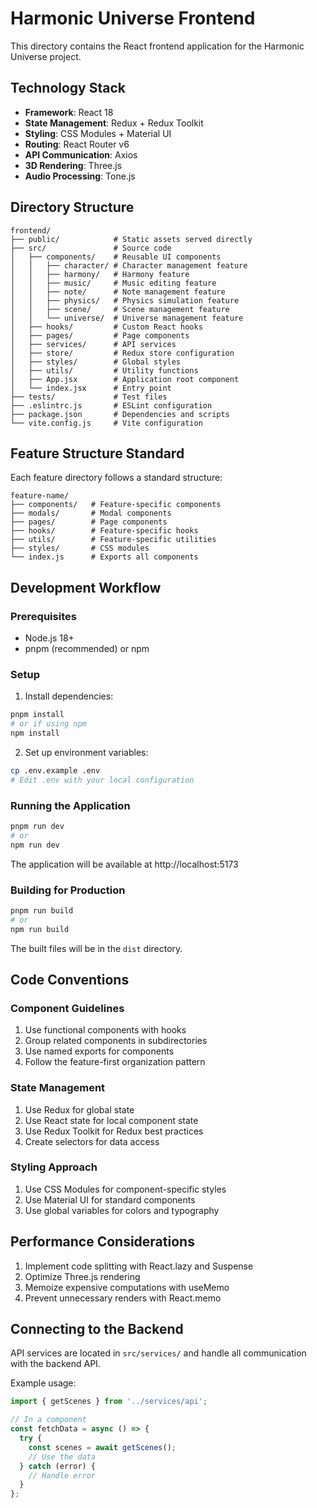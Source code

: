 # Harmonic Universe Frontend

This directory contains the React frontend application for the Harmonic Universe project.

## Technology Stack

- **Framework**: React 18
- **State Management**: Redux + Redux Toolkit
- **Styling**: CSS Modules + Material UI
- **Routing**: React Router v6
- **API Communication**: Axios
- **3D Rendering**: Three.js
- **Audio Processing**: Tone.js

## Directory Structure

```
frontend/
├── public/            # Static assets served directly
├── src/               # Source code
│   ├── components/    # Reusable UI components
│   │   ├── character/ # Character management feature
│   │   ├── harmony/   # Harmony feature
│   │   ├── music/     # Music editing feature
│   │   ├── note/      # Note management feature
│   │   ├── physics/   # Physics simulation feature
│   │   ├── scene/     # Scene management feature
│   │   └── universe/  # Universe management feature
│   ├── hooks/         # Custom React hooks
│   ├── pages/         # Page components
│   ├── services/      # API services
│   ├── store/         # Redux store configuration
│   ├── styles/        # Global styles
│   ├── utils/         # Utility functions
│   ├── App.jsx        # Application root component
│   └── index.jsx      # Entry point
├── tests/             # Test files
├── .eslintrc.js       # ESLint configuration
├── package.json       # Dependencies and scripts
└── vite.config.js     # Vite configuration
```

## Feature Structure Standard

Each feature directory follows a standard structure:

```
feature-name/
├── components/   # Feature-specific components
├── modals/       # Modal components
├── pages/        # Page components
├── hooks/        # Feature-specific hooks
├── utils/        # Feature-specific utilities
├── styles/       # CSS modules
└── index.js      # Exports all components
```

## Development Workflow

### Prerequisites

- Node.js 18+
- pnpm (recommended) or npm

### Setup

1. Install dependencies:

```bash
pnpm install
# or if using npm
npm install
```

2. Set up environment variables:

```bash
cp .env.example .env
# Edit .env with your local configuration
```

### Running the Application

```bash
pnpm run dev
# or
npm run dev
```

The application will be available at http://localhost:5173

### Building for Production

```bash
pnpm run build
# or
npm run build
```

The built files will be in the `dist` directory.

## Code Conventions

### Component Guidelines

1. Use functional components with hooks
2. Group related components in subdirectories
3. Use named exports for components
4. Follow the feature-first organization pattern

### State Management

1. Use Redux for global state
2. Use React state for local component state
3. Use Redux Toolkit for Redux best practices
4. Create selectors for data access

### Styling Approach

1. Use CSS Modules for component-specific styles
2. Use Material UI for standard components
3. Use global variables for colors and typography

## Performance Considerations

1. Implement code splitting with React.lazy and Suspense
2. Optimize Three.js rendering
3. Memoize expensive computations with useMemo
4. Prevent unnecessary renders with React.memo

## Connecting to the Backend

API services are located in `src/services/` and handle all communication with the backend API.

Example usage:

```javascript
import { getScenes } from '../services/api';

// In a component
const fetchData = async () => {
  try {
    const scenes = await getScenes();
    // Use the data
  } catch (error) {
    // Handle error
  }
};
```
